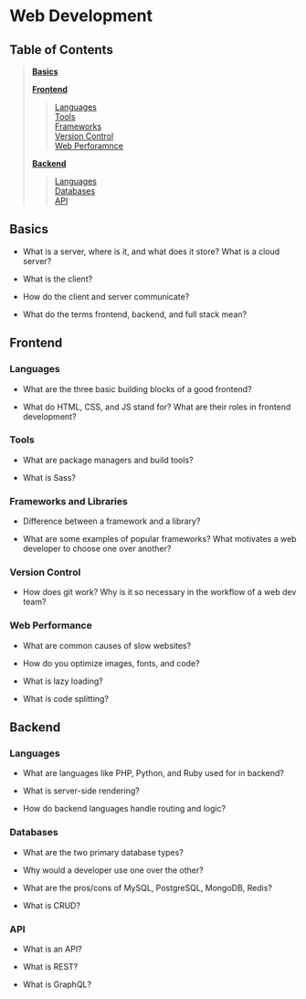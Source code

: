# Web Development

## Table of Contents
>[**Basics**](#basics)  
>
>[**Frontend**](#frontend)  
>>[Languages](#languages)  
>>[Tools](#tools)  
>>[Frameworks](#frameworks)  
>>[Version Control](#version-control)  
>>[Web Perforamnce](#web-performance)  
>
>[**Backend**](#backend)  
>>[Languages](#languages-1)  
>>[Databases](#databases)  
>>[API](#api)  

## Basics
- What is a server, where is it, and what does it store? What is a cloud server?

- What is the client?
- How do the client and server communicate?
- What do the terms frontend, backend, and full stack mean?
## Frontend
### Languages
- What are the three basic building blocks of a good frontend?

- What do HTML, CSS, and JS stand for? What are their roles in frontend development?
### Tools
- What are package managers and build tools?

- What is Sass?
### Frameworks and Libraries
- Difference between a framework and a library?

- What are some examples of popular frameworks? What motivates a web developer to choose one over another?
### Version Control
- How does git work? Why is it so necessary in the workflow of a web dev team?
### Web Performance
- What are common causes of slow websites?

- How do you optimize images, fonts, and code?
- What is lazy loading?
- What is code splitting?
## Backend
### Languages
- What are languages like PHP, Python, and Ruby used for in backend?

- What is server-side rendering?
- How do backend languages handle routing and logic?
### Databases
- What are the two primary database types?

- Why would a developer use one over the other?
- What are the pros/cons of MySQL, PostgreSQL, MongoDB, Redis?
- What is CRUD?
### API
- What is an API?

- What is REST?
- What is GraphQL?